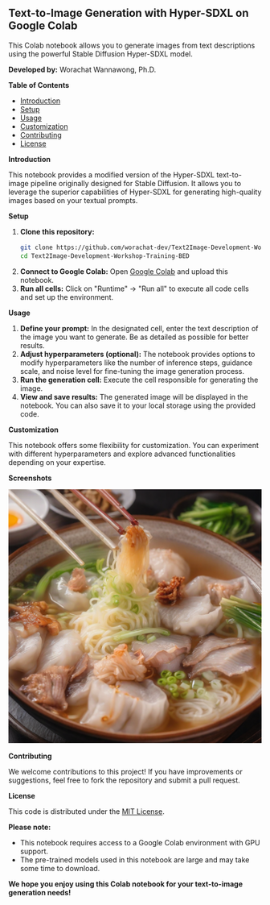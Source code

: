 ## Text-to-Image Generation with Hyper-SDXL on Google Colab

This Colab notebook allows you to generate images from text descriptions using the powerful Stable Diffusion Hyper-SDXL model. 

**Developed by:** Worachat Wannawong, Ph.D.

**Table of Contents**

* [Introduction](#introduction)
* [Setup](#setup)
* [Usage](#usage)
* [Customization](#customization)
* [Contributing](#contributing)
* [License](#license)

**Introduction**

This notebook provides a modified version of the Hyper-SDXL text-to-image pipeline originally designed for Stable Diffusion. It allows you to leverage the superior capabilities of Hyper-SDXL for generating high-quality images based on your textual prompts.

**Setup**

1. **Clone this repository:**
    ```bash
    git clone https://github.com/worachat-dev/Text2Image-Development-Workshop-Training-BED.git
    cd Text2Image-Development-Workshop-Training-BED
    ```
2. **Connect to Google Colab:**
    Open [Google Colab](https://colab.research.google.com/) and upload this notebook.
3. **Run all cells:**
    Click on "Runtime" -> "Run all" to execute all code cells and set up the environment.

**Usage**

1. **Define your prompt:**
    In the designated cell, enter the text description of the image you want to generate. Be as detailed as possible for better results.
2. **Adjust hyperparameters (optional):**
    The notebook provides options to modify hyperparameters like the number of inference steps, guidance scale, and noise level for fine-tuning the image generation process.
3. **Run the generation cell:**
    Execute the cell responsible for generating the image.
4. **View and save results:**
    The generated image will be displayed in the notebook. You can also save it to your local storage using the provided code.

**Customization**

This notebook offers some flexibility for customization. You can experiment with different hyperparameters and explore advanced functionalities depending on your expertise.

**Screenshots**

![Noodle:](My_NoodleV01.png)

**Contributing**

We welcome contributions to this project! If you have improvements or suggestions, feel free to fork the repository and submit a pull request.

**License**

This code is distributed under the [MIT License](https://opensource.org/licenses/MIT).

**Please note:**

* This notebook requires access to a Google Colab environment with GPU support.
* The pre-trained models used in this notebook are large and may take some time to download.

**We hope you enjoy using this Colab notebook for your text-to-image generation needs!**

